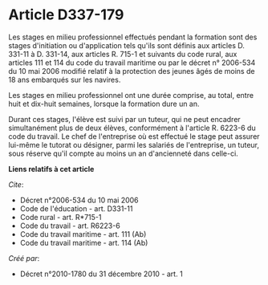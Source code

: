 # Article D337-179

Les stages en milieu professionnel effectués pendant la formation sont des stages d'initiation ou d'application tels qu'ils
sont définis aux articles D. 331-11 à D. 331-14, aux articles R. 715-1 et suivants du code rural, aux articles 111 et 114 du
code du travail maritime ou par le décret n° 2006-534 du 10 mai 2006 modifié relatif à la protection des jeunes âgés de moins
de 18 ans embarqués sur les navires. 

Les stages en milieu professionnel ont une durée comprise, au total, entre huit et dix-huit semaines, lorsque la formation
dure un an. 

Durant ces stages, l'élève est suivi par un tuteur, qui ne peut encadrer simultanément plus de deux élèves, conformément à
l'article R. 6223-6 du code du travail. Le chef de l'entreprise où est effectué le stage peut assurer lui-même le tutorat ou
désigner, parmi les salariés de l'entreprise, un tuteur, sous réserve qu'il compte au moins un an d'ancienneté dans celle-ci.

**Liens relatifs à cet article**

_Cite_:

  - Décret n°2006-534 du 10 mai 2006
  - Code de l'éducation - art. D331-11
  - Code rural - art. R*715-1
  - Code du travail - art. R6223-6
  - Code du travail maritime - art. 111 (Ab)
  - Code du travail maritime - art. 114 (Ab)

_Créé par_:

  - Décret n°2010-1780 du 31 décembre 2010 - art. 1

